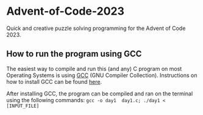 # Advent-of-Code-2023
Quick and creative puzzle solving programming for the Advent of Code 2023.

## How to run the program using GCC
The easiest way to compile and run this (and any) C program on most Operating Systems is using [GCC](https://gcc.gnu.org) (GNU Compiler Collection). Instructions on how to install GCC can be found [here](https://gcc.gnu.org/install/index.html).

After installing GCC, the program can be compiled and ran on the terminal using the following commands: `gcc -o day1  day1.c; ./day1 < [INPUT_FILE]`
